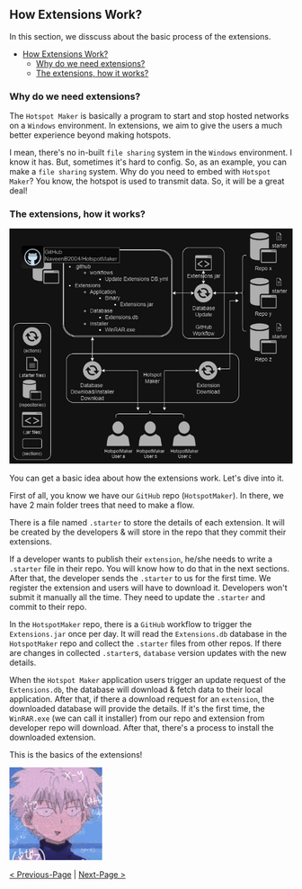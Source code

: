 ## How Extensions Work?

In this section, we disscuss about the basic process of the extensions.

- [How Extensions Work?](#how-extensions-work)
  - [Why do we need extensions?](#why-do-we-need-extensions)
  - [The extensions, how it works?](#the-extensions-how-it-works)

### Why do we need extensions?

The `Hotspot Maker` is basically a program to start and stop hosted networks on a `Windows` environment. In extensions, we aim to give the users a much better experience beyond making hotspots.

I mean, there's no in-built `file sharing` system in the `Windows` environment. I know it has. But, sometimes it's hard to config. So, as an example, you can make a `file sharing` system. Why do you need to embed with `Hotspot Maker`? You know, the hotspot is used to transmit data. So, it will be a great deal!

### The extensions, how it works?

![Extensions Lifecycle](../Media/Extensions%20Lifecycle.jpg "Extensions Lifecycle")

You can get a basic idea about how the extensions work. Let's dive into it.

First of all, you know we have our `GitHub` repo (`HotspotMaker`). In there, we have 2 main folder trees that need to make a flow.

There is a file named `.starter` to store the details of each extension. It will be created by the developers & will store in the repo that they commit their extensions.

If a developer wants to publish their `extension`, he/she needs to write a `.starter` file in their repo. You will know how to do that in the next sections. After that, the developer sends the `.starter` to us for the first time. We register the extension and users will have to download it. Developers won't submit it manually all the time. They need to update the `.starter` and commit to their repo.

In the `HotspotMaker` repo, there is a `GitHub` workflow to trigger the `Extensions.jar` once per day. It will read the `Extensions.db` database in the `HotspotMaker` repo and collect the `.starter` files from other repos. If there are changes in collected `.starter`s, `database` version updates with the new details.

When the `Hotspot Maker` application users trigger an update request of the `Extensions.db`, the database will download & fetch data to their local application. After that, if there a download request for an `extension`, the downloaded database will provide the details. If it's the first time, the `WinRAR.exe` (we can call it installer) from our repo and extension from developer repo will download. After that, there's a process to install the downloaded extension.

This is the basics of the extensions!

![confused](../Media/confused.gif "idk how to describe it! please contribute!")

[< Previous-Page][back] | [Next-Page >][next]

[back]: README.md "ReadMe"
[next]: 02.%20How%20Do%20I%20Contribute.md "How Do I Contribute?"